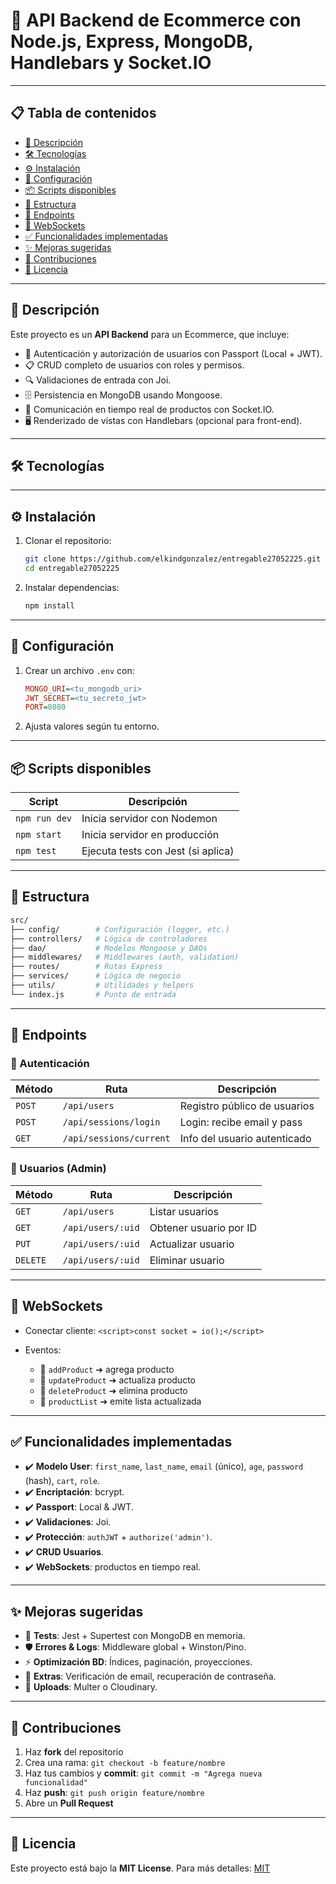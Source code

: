 # 🚀 API Backend de Ecommerce con Node.js, Express, MongoDB, Handlebars y Socket.IO

---

## 📋 Tabla de contenidos

* [📖 Descripción](#-descripción)
* [🛠 Tecnologías](#-tecnologías)
* [⚙️ Instalación](#️-instalación)
* [🔧 Configuración](#-configuración)
* [📦 Scripts disponibles](#-scripts-disponibles)
* [📁 Estructura](#-estructura)
* [🚀 Endpoints](#-endpoints)
* [💬 WebSockets](#-websockets)
* [✅ Funcionalidades implementadas](#-funcionalidades-implementadas)
* [✨ Mejoras sugeridas](#-mejoras-sugeridas)
* [🤝 Contribuciones](#-contribuciones)
* [📄 Licencia](#-licencia)

---

## 📖 Descripción

Este proyecto es un **API Backend** para un Ecommerce, que incluye:

* 🔐 Autenticación y autorización de usuarios con Passport (Local + JWT).
* 📋 CRUD completo de usuarios con roles y permisos.
* 🔍 Validaciones de entrada con Joi.
* 🗄 Persistencia en MongoDB usando Mongoose.
* 🔄 Comunicación en tiempo real de productos con Socket.IO.
* 🖥 Renderizado de vistas con Handlebars (opcional para front-end).

---

## 🛠 Tecnologías

---

## ⚙️ Instalación

1. Clonar el repositorio:

   ```bash
   git clone https://github.com/elkindgonzalez/entregable27052225.git
   cd entregable27052225
   ```
2. Instalar dependencias:

   ```bash
   npm install
   ```

---

## 🔧 Configuración

1. Crear un archivo `.env` con:

   ```ini
   MONGO_URI=<tu_mongodb_uri>
   JWT_SECRET=<tu_secreto_jwt>
   PORT=8080
   ```
2. Ajusta valores según tu entorno.

---

## 📦 Scripts disponibles

| Script        | Descripción                        |
| ------------- | ---------------------------------- |
| `npm run dev` | Inicia servidor con Nodemon        |
| `npm start`   | Inicia servidor en producción      |
| `npm test`    | Ejecuta tests con Jest (si aplica) |

---

## 📁 Estructura

```bash
src/
├── config/        # Configuración (logger, etc.)
├── controllers/   # Lógica de controladores
├── dao/           # Modelos Mongoose y DAOs
├── middlewares/   # Middlewares (auth, validation)
├── routes/        # Rutas Express
├── services/      # Lógica de negocio
├── utils/         # Utilidades y helpers
└── index.js       # Punto de entrada
```

---

## 🚀 Endpoints

### 📌 Autenticación

| Método | Ruta                    | Descripción                  |
| ------ | ----------------------- | ---------------------------- |
| `POST` | `/api/users`            | Registro público de usuarios |
| `POST` | `/api/sessions/login`   | Login: recibe email y pass   |
| `GET`  | `/api/sessions/current` | Info del usuario autenticado |

### 👥 Usuarios (Admin)

| Método   | Ruta              | Descripción            |
| -------- | ----------------- | ---------------------- |
| `GET`    | `/api/users`      | Listar usuarios        |
| `GET`    | `/api/users/:uid` | Obtener usuario por ID |
| `PUT`    | `/api/users/:uid` | Actualizar usuario     |
| `DELETE` | `/api/users/:uid` | Eliminar usuario       |

---

## 💬 WebSockets

* Conectar cliente: `<script>const socket = io();</script>`
* Eventos:

  * 🔹 `addProduct` ➔ agrega producto
  * 🔹 `updateProduct` ➔ actualiza producto
  * 🔹 `deleteProduct` ➔ elimina producto
  * 🔹 `productList` ➔ emite lista actualizada

---

## ✅ Funcionalidades implementadas

* ✔️ **Modelo User**: `first_name`, `last_name`, `email` (único), `age`, `password` (hash), `cart`, `role`.
* ✔️ **Encriptación**: bcrypt.
* ✔️ **Passport**: Local & JWT.
* ✔️ **Validaciones**: Joi.
* ✔️ **Protección**: `authJWT` + `authorize('admin')`.
* ✔️ **CRUD Usuarios**.
* ✔️ **WebSockets**: productos en tiempo real.

---

## ✨ Mejoras sugeridas

* 🧪 **Tests**: Jest + Supertest con MongoDB en memoria.
* 🛡 **Errores & Logs**: Middleware global + Winston/Pino.
* ⚡ **Optimización BD**: Índices, paginación, proyecciones.
* 📧 **Extras**: Verificación de email, recuperación de contraseña.
* 📁 **Uploads**: Multer o Cloudinary.

---

## 🤝 Contribuciones

1. Haz **fork** del repositorio
2. Crea una rama: `git checkout -b feature/nombre`
3. Haz tus cambios y **commit**: `git commit -m "Agrega nueva funcionalidad"`
4. Haz **push**: `git push origin feature/nombre`
5. Abre un **Pull Request**

---

## 📄 Licencia

Este proyecto está bajo la **MIT License**. Para más detalles:
[MIT](https://opensource.org/licenses/MIT)
